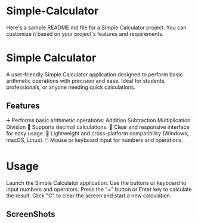 # Simple-Calculator

Here's a sample README.md file for a Simple Calculator project. You can customize it based on your project's features and requirements.

# Simple Calculator
A user-friendly Simple Calculator application designed to perform basic arithmetic operations with precision and ease. Ideal for students, professionals, or anyone needing quick calculations.

## Features
➕ Performs basic arithmetic operations:
Addition
Subtraction
Multiplication
Division
🔢 Supports decimal calculations.
🧮 Clear and responsive interface for easy usage.
🎨 Lightweight and cross-platform compatibility (Windows, macOS, Linux).
🖱️ Mouse or keyboard input for numbers and operations.

# Usage
Launch the Simple Calculator application.
Use the buttons or keyboard to input numbers and operators.
Press the "=" button or Enter key to calculate the result.
Click "C" to clear the screen and start a new calculation.


## ScreenShots
